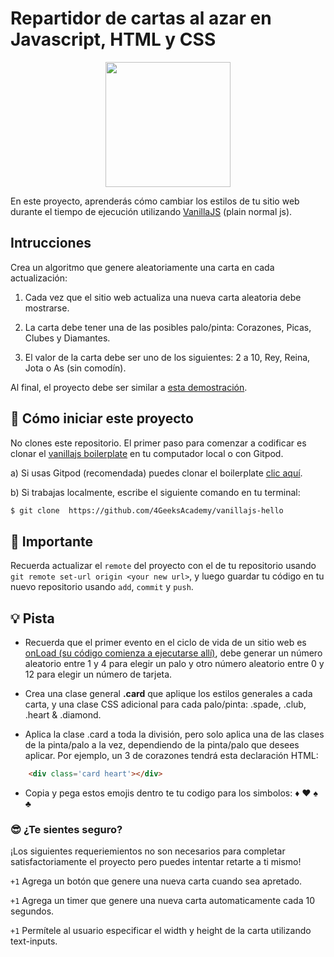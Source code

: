 <!--hide-->
# Repartidor de cartas al azar en Javascript, HTML y CSS
<!--endhide-->

<p align="center">
<img height="200px" src="https://github.com/breatheco-de/exercise-random-card/blob/master/preview.gif?raw=true" />
</p>

En este proyecto, aprenderás cómo cambiar los estilos de tu sitio web durante el tiempo de ejecución utilizando [VanillaJS](https://stackoverflow.com/questions/20435653/what-is-vanillajs) (plain normal js).

## Intrucciones

Crea un algoritmo que genere aleatoriamente una carta en cada actualización:

1. Cada vez que el sitio web actualiza una nueva carta aleatoria debe mostrarse.

2. La carta debe tener una de las posibles palo/pinta: Corazones, Picas, Clubes y Diamantes.

3. El valor de la carta debe ser uno de los siguientes: 2 a 10, Rey, Reina, Jota o As (sin comodín).

Al final, el proyecto debe ser similar a [esta demostración](https://github.com/breatheco-de/exercise-random-card/blob/master/preview.gif?raw=true).

## 🌱  Cómo iniciar este proyecto

 No clones este repositorio. El primer paso para comenzar a codificar es clonar el [vanillajs boilerplate](https://github.com/4GeeksAcademy/vanillajs-hello) en tu computador local o con Gitpod.

a) Si usas Gitpod (recomendada) puedes clonar el boilerplate [clic aquí](https://github.com/4GeeksAcademy/vanillajs-hello).

b) Si trabajas localmente, escribe el siguiente comando en tu terminal: 

```sh
$ git clone  https://github.com/4GeeksAcademy/vanillajs-hello
```

## 🔎 Importante

Recuerda actualizar el `remote` del proyecto con el de tu repositorio usando `git remote set-url origin <your new url>`, y luego guardar tu código en tu nuevo repositorio usando `add`, `commit` y `push`.

## 💡 Pista

- Recuerda que el primer evento en el ciclo de vida de un sitio web es [onLoad (su código comienza a ejecutarse allí)](https://www.w3schools.com/jsref/event_onload.asp), debe generar un número aleatorio entre 1 y 4 para elegir un palo y otro número aleatorio entre 0 y 12 para elegir un número de tarjeta.

- Crea una clase general **.card** que aplique los estilos generales a cada carta, y una clase CSS adicional para cada palo/pinta: .spade, .club, .heart & .diamond.

- Aplica la clase .card a toda la división, pero solo aplica una de las clases de la pinta/palo a la vez, dependiendo de la pinta/palo que desees aplicar. Por ejemplo, un 3 de corazones tendrá esta declaración HTML:

```html
    <div class='card heart'></div>
```

- Copia y pega estos emojis dentro te tu codigo para los simbolos: ♦ ♥ ♠ ♣

### 😎 ¿Te sientes seguro?

¡Los siguientes requeriemientos no son necesarios para completar satisfactoriamente el proyecto pero puedes intentar retarte a ti mismo!

`+1` Agrega un botón que genere una nueva carta cuando sea apretado.

`+1` Agrega un timer que genere una nueva carta automaticamente cada 10 segundos.

`+1` Permítele al usuario especificar el width y height de la carta utilizando text-inputs.
